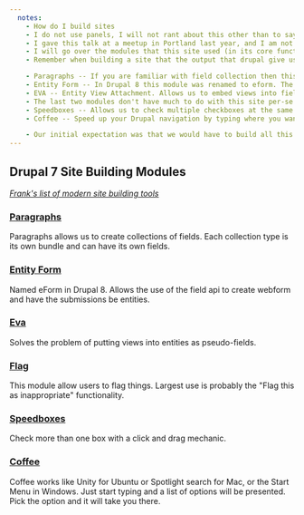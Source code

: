 ```yaml
---
  notes:
    - How do I build sites
    - I do not use panels, I will not rant about this other than to say I have never found panels to be necessary and it adds too much and overrides too much of Drupal core's functionality for me to use it.
    - I gave this talk at a meetup in Portland last year, and I am not going to go into great detail here. I wrote a blog post about it and if you would like more details I suggest you look there.
    - I will go over the modules that this site used (in its core functionality), what they do, how they relate to Drupal 8.
    - Remember when building a site that the output that drupal give us is always a suggestion. The important part of site building is giving the content team everything they need, you can leave it up to the developers and themers to make sure that the content gets displayed properly.

    - Paragraphs -- If you are familiar with field collection then this module functions very similarly, with the main exception of the user being able to pick the bundle or paragraph type when creating content.
    - Entity Form -- In Drupal 8 this module was renamed to eform. The cool part of this module is that it allows us to use the field api to create webforms. Unlike the webform module, the form submissions are entities. This gives us flexibility use in views or displaying them with multiple view modes.
    - EVA -- Entity View Attachment. Allows us to embed views into fields. Handy for things like Taxonomy term views or anywhere an ID can be used as an argument in a view.
    - The last two modules don't have much to do with this site per-se but they are fantastic modules that will really help a site-builder.
    - Speedboxes -- Allows us to check multiple checkboxes at the same time. Super useful for setting up permissions. (@TODO create licecap demo gif)
    - Coffee -- Speed up your Drupal navigation by typing where you want to go. Much like unity for Ubuntu or Spotlight for Mac or Start for Windows, this module allows us to zip around our site's admin interface with ease.  (@TODO create licecap demo gif)

    - Our initial expectation was that we would have to build all this content in excel (this isn't an uncommon practice) and I was at one point building a migration to import all the content from an Excel CSV. Choosing the Paragraphs module gave our content editors an interface that allowed them to build the content in the site as we where adding functionality.
---
```


## Drupal 7 Site Building Modules

*[Frank's list of modern site building tools](https://www.frobiovox.com/posts/2015/09/22/modern-drupal7-site-building-tools.html)*

### [Paragraphs](https://www.drupal.org/project/paragraphs)

Paragraphs allows us to create collections of fields. Each collection type is its own bundle and can have its own fields.

### [Entity Form](https://www.drupal.org/project/eform)

Named eForm in Drupal 8. Allows the use of the field api to create webform and have the submissions be entities.

### [Eva](https://www.drupal.org/project/eva)

Solves the problem of putting views into entities as pseudo-fields.

### [Flag](https://www.drupal.org/project/flag)

This module allow users to flag things. Largest use is probably the "Flag this as inappropriate" functionality.

### [Speedboxes](https://www.drupal.org/project/speedboxes)

Check more than one box with a click and drag mechanic.

### [Coffee](https://www.drupal.org/project/coffee)

Coffee works like Unity for Ubuntu or Spotlight search for Mac, or the Start Menu in Windows. Just start typing and a list of options will be presented. Pick the option and it will take you there.
